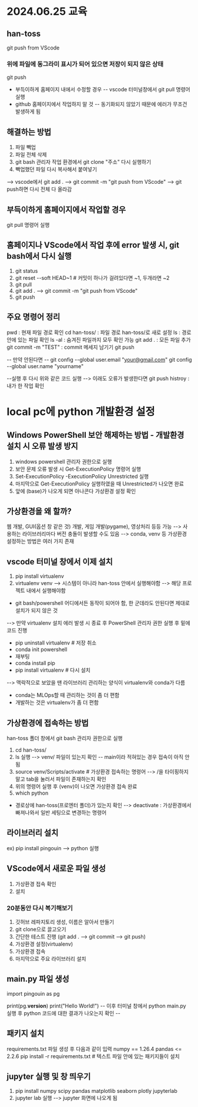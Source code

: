 # 2024.06.25 교육

## han-toss
git push from VScode
### 위에 파일에 동그라미 표시가 되어 있으면 저장이 되지 않은 상태

git push

- 부득이하게 홈페이지 내에서 수정할 경우 -- vscode 터미널창에서 git pull 명령어 실행
- github 홈페이지에서 작업하지 말 것 -- 동기화되지 않았기 때문에 에러가 무조건 발생하게 됨

## 해결하는 방법
1. 파일 빽업
2. 파일 전체 삭제
3. git bash 관리자 작업 환경에서 git clone "주소" 다시 실행하기
4. 빽업했던 파일 다시 복사해서 붙여넣기

--> vscode에서 git add . --> git commit -m "git push from VScode" --> git push하면
다시 전체 다 올라감

## 부득이하게 홈페이지에서 작업할 경우
git pull 명령어 실행

## 홈페이지나 VScode에서 작업 후에 error 발생 시, git bash에서 다시 실행
1. git status
2. git reset --soft HEAD~1 # 커밋이 하나가 걸려있다면 ~1, 두개라면 ~2
3. git pull
4. git add . --> git commit -m "git push from VScode"
5. git push

## 주요 명령어 정리
pwd : 현재 파일 경로 확인
cd han-toss/ : 파일 경로 han-toss/로 새로 설정
ls : 경로 안에 있는 파일 확인
ls -al : 숨겨진 파일까지 모두 확인 가능
git add . : 모든 파일 추가
git commit -m "TEST" : commit 메세지 남기기
git push

-- 만약 안된다면 --
git config --global user.email "your@gmail.com"
git config --global user.name "yourname"

--실행 후 다시 위와 같은 코드 실행
--> 이래도 오류가 발생한다면
git push
histroy : 내가 한 작업 확인

#  local pc에 python 개발환경 설정

## Windows PowerShell 보안 해제하는 방법 - 개발환경 설치 시 오류 발생 방지
1. windows powershell 관리자 권한으로 실행
2. 보안 문제 오류 발생 시 Get-ExecutionPolicy 명령어 실행
3. Set-ExecutionPolicy -ExecutionPolicy Unrestricted 실행
4. 마지막으로 Get-ExecutionPolicy 실행하였을 때 Unrestricted가 나오면 완료
5. 앞에 (base)가 나오게 되면 아나콘다 가상환경 설정 확인

## 가상환경을 왜 할까?
웹 개발, GUI(옵션 창 같은 것) 개발, 게임 개발(pygame), 영상처리 등등 가능
--> 사용하는 라이브러리마다 버전 충돌이 발생할 수도 있음
--> conda, venv 등 가상환경 설정하는 방법은 여러 가지 존재

## vscode 터미널 창에서 이제 설치
1. pip install virtualenv
2. virtualenv venv
--> 시스템이 아니라 han-toss 안에서 실행해야함
--> 해당 프로젝트 내에서 실행해야함
- git bash/powershell 어디에서든 동작이 되어야 함, 한 군데라도 안된다면 제대로 설치가 되지 않은 것


--> 만약 virtualenv 설치 에러 발생 시 종료 후 PowerShell 관리자 권한 실행 후 밑에 코드 진행
- pip uninstall virtualenv # 저장 취소
- conda init powershell
- 재부팅
- conda install pip
- pip install virtualenv # 다시 설치

--> 맥락적으로 보았을 땐 라이브러리 관리하는 양식이 virtualenv와 conda가 다름
- conda는 MLOps할 때 관리하는 것이 좀 더 편함
- 개발하는 것은 virtualenv가 좀 더 편함

## 가상환경에 접속하는 방법
han-toss 폴더 창에서 git bash 관리자 권한으로 실행
1. cd han-toss/
2. ls 실행 --> venv/ 파일이 있는지 확인
-- main이라 적혀있는 경우 접속이 아직 안됨
3. source venv/Scripts/activate # 가상환경 접속하는 명령어
--> /을 타이핑하지 말고 tab을 눌러서 파일이 존재하는지 확인
4. 위의 명령어 실행 후 (venv)이 나오면 가상환경 접속 완료
5. which python
- 경로상에 han-toss(프로엔터 폴더)가 있는지 확인
--> deactivate : 가상환경에서 빠져나와서 일반 세팅으로 변경하는 명령어

## 라이브러리 설치
ex) pip install pingouin
--> python 실행

## VScode에서 새로운 파일 생성
1. 가상환경 접속 확인
2. 설치

### 20분동안 다시 복기해보기
1. 깃허브 레파지토리 생성, 이름은 알아서 만들기
2. git clone으로 끌고오기
3. 간단한 테스트 진행 (git add . --> git commit --> git push)
4. 가상환경 설정(virtualenv)
5. 가상환경 접속
6. 마지막으로 주요 라이브러리 설치

## main.py 파일 생성
import pingouin as pg 

print(pg.__version__)
print("Hello World!")
-- 이후 터미널 창에서 python main.py 실행 후 python 코드에 대한 결과가 나오는지 확인 --

## 패키지 설치
requirements.txt 파일 생성 후 다음과 같이 입력
numpy == 1.26.4
pandas <= 2.2.6
pip install -r requirements.txt # 텍스트 파일 안에 있는 패키지들이 설치

## jupyter 실행 및 창 띄우기
1. pip install numpy scipy pandas matplotlib seaborn plotly jupyterlab
2. jupyter lab 실행 --> jupyter 화면에 나오게 됨